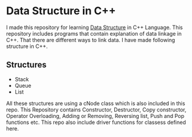# Data Structure in C++
I made this repository for learning [Data Structure](https://en.wikipedia.org/wiki/Data_structure) in C++ Language. This repository includes programs that contain explanation of data linkage in C++. That there are different ways to link data.
I have made following structure in C++.
## Structures
* Stack
* Queue
* List  

All these structures are using a cNode class which is also included in this repo. This Repository contains Constructor, Destructor, Copy constructor, Operator Overloading, Adding or Removing, Reversing list, Push and Pop functions etc. 
This repo also include driver functions for classess defined here.

